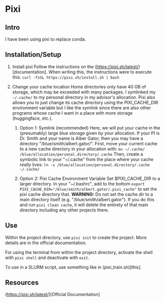 # Pixi

## Intro
I have been using pixi to replace conda.

## Installation/Setup

1. Install pixi
Follow the instructions on the (https://pixi.sh/latest/)[documentation].
When writing this, the instructions were to execute this: `curl -fsSL https://pixi.sh/install.sh | bash`

2. Change your cache location
Home directories only have 40 GB of storage, which may be exceeded with many packages.
I symlinked my `~/.cache/` to my personal directory in my advisor's allocation.
Pixi also allows you to just change its cache directory using the PIXI_CACHE_DIR environment variable but I like the symlink since there are also other programs whose cache I want in a place with more storage (huggingface, etc.).

    1. Option 1: Symlink (recommended)
    Here, we will put your cache in the (presumably) large blue storage given by your allocation.
    If your PI is Dr. Smith and your name is Alber Gator, then you may have a directory "/blue/smith/albert.gator/".
    First, move your current cache to a new cache directory in your allocation with:
    `mv ~/.cache/ /blue/allocation/personal.directory/.cache`
    Then, create a symbolic link to your "~/.cache" from the place where your cache *really* lives:
    `ln -s /blue/allocation/personal.directory/.cache ~/.cache/`

    2. Option 2: Pixi Cache Environment Variable
    Set $PIXI_CACHE_DIR to a larger directory.
    In your "~/.bashrc", add to the bottom `export PIXI_CACHE_DIR="/blue/smith/albert.gator/.pixi_cache"` to set the pixi cache directory that.
    **WARNING:** Do not set the cache dir to a main directory itself (e.g. "/blue/smith/albert.gator"). If you do this and run `pixi clean cache`, it will delete the entirety of that main directory including any other projects there.

## Use

Within the project directory, use `pixi init` to create the project.
More details are in the official documentation.

For using the terminal from within the project directory, activate the shell with `pixi shell` and deactivate with `exit`.

To use in a SLURM script, use something like in (pixi_train.sh)[this].

## Resources

(https://pixi.sh/latest/)[Official Documentation]
